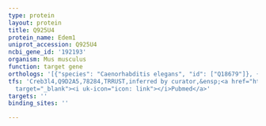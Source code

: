 ```yaml
---
type: protein
layout: protein
title: Q925U4
protein_name: Edem1
uniprot_accession: Q925U4
ncbi_gene_id: '192193'
organism: Mus musculus
function: target gene
orthologs: '[{"species": "Caenorhabditis elegans", "id": ["Q18679"]}, {"species": "Homo sapiens", "id": ["<a href=\"/protein/q92611\">Q92611</a>"]}, {"species": "Rattus norvegicus", "id": ["D3ZJE0"]}]'
tfs: 'Creb3l4,Q9D2A5,78284,TRRUST,inferred by curator,&ensp;<a href="https://www.ncbi.nlm.nih.gov/pubmed/?term=15938716%5Buid%5D+OR+29087512%5Buid%5D"
  target="_blank"><i uk-icon="icon: link"></i>Pubmed</a>'
targets: ''
binding_sites: ''

---
```

